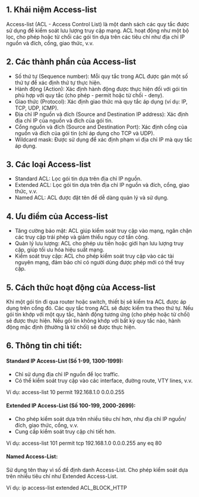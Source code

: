 ## 1. Khái niệm Access-list
  Access-list (ACL - Access Control List) là một danh sách các quy tắc được sử dụng để kiểm soát lưu lượng truy cập mạng. ACL hoạt động như một bộ lọc, cho phép hoặc từ chối các gói tin dựa trên các tiêu chí như địa chỉ IP nguồn và đích, cổng, giao thức, v.v.
## 2. Các thành phần của Access-list
  + Số thứ tự (Sequence number): Mỗi quy tắc trong ACL được gán một số thứ tự để xác định thứ tự thực hiện.
  + Hành động (Action): Xác định hành động được thực hiện đối với gói tin phù hợp với quy tắc (cho phép - permit hoặc từ chối - deny).
  + Giao thức (Protocol): Xác định giao thức mà quy tắc áp dụng (ví dụ: IP, TCP, UDP, ICMP).
  + Địa chỉ IP nguồn và đích (Source and Destination IP address): Xác định địa chỉ IP của nguồn và đích của gói tin.
  + Cổng nguồn và đích (Source and Destination Port): Xác định cổng của nguồn và đích của gói tin (chỉ áp dụng cho TCP và UDP).
  + Wildcard mask: Được sử dụng để xác định phạm vi địa chỉ IP mà quy tắc áp dụng.
## 3. Các loại Access-list

  + Standard ACL: Lọc gói tin dựa trên địa chỉ IP nguồn.
  + Extended ACL: Lọc gói tin dựa trên địa chỉ IP nguồn và đích, cổng, giao thức, v.v.
  + Named ACL: ACL được đặt tên để dễ dàng quản lý và sử dụng.

## 4. Ưu điểm của Access-list

  + Tăng cường bảo mật: ACL giúp kiểm soát truy cập vào mạng, ngăn chặn các truy cập trái phép và giảm thiểu nguy cơ tấn công.
  + Quản lý lưu lượng: ACL cho phép ưu tiên hoặc giới hạn lưu lượng truy cập, giúp tối ưu hóa hiệu suất mạng.
  + Kiểm soát truy cập: ACL cho phép kiểm soát truy cập vào các tài nguyên mạng, đảm bảo chỉ có người dùng được phép mới có thể truy cập.

## 5. Cách thức hoạt động của Access-list

  Khi một gói tin đi qua router hoặc switch, thiết bị sẽ kiểm tra ACL được áp dụng trên cổng đó. Các quy tắc trong ACL sẽ được kiểm tra theo thứ tự. Nếu gói tin khớp với một quy tắc, hành động tương ứng (cho phép hoặc từ chối) sẽ được thực hiện. Nếu gói tin không khớp với bất kỳ quy tắc nào, hành động mặc định (thường là từ chối) sẽ được thực hiện.

## 6. Thông tin chi tiết:

#### Standard IP Access-List (Số 1-99, 1300-1999):

  + Chỉ sử dụng địa chỉ IP nguồn để lọc traffic.
  + Có thể kiểm soát truy cập vào các interface, đường route, VTY lines, v.v.

  Ví dụ: access-list 10 permit 192.168.1.0 0.0.0.255

#### Extended IP Access-List (Số 100-199, 2000-2699):

  + Cho phép kiểm soát dựa trên nhiều tiêu chí hơn, như địa chỉ IP nguồn/đích, giao thức, cổng, v.v.
  + Cung cấp kiểm soát truy cập chi tiết hơn.

  Ví dụ: access-list 101 permit tcp 192.168.1.0 0.0.0.255 any eq 80

#### Named Access-List:

  Sử dụng tên thay vì số để định danh Access-List.
  Cho phép kiểm soát dựa trên nhiều tiêu chí như Extended Access-List.

Ví dụ: ip access-list extended ACL_BLOCK_HTTP
